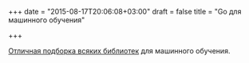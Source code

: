 +++
date = "2015-08-17T20:06:08+03:00"
draft = false
title = "Go для машинного обучения"

+++

<p><a href="http://www.fodop.com/ar-1002">Отличная подборка всяких библиотек</a> для машинного обучения.</p>

